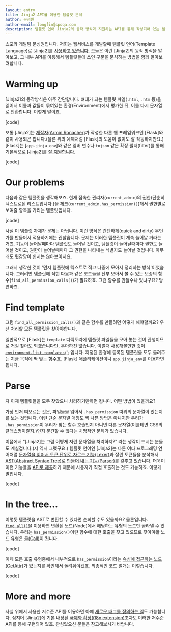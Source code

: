 ```yaml
---
layout: entry
title: Jinja2 API를 이용한 템플릿 분석
author: 문성원
author-email: longfin@spoqa.com
description: 템플릿 언어 Jinja2의 동작 방식과 지원하는 API를 통해 작성되어 있는 템플릿들의 구문을 분석하는 방법을 알아봅니다.
---
```


스포카 개발팀 문성원입니다. 저희는 웹서비스를 개발할때 템플릿 언어(Template Language)로 [Jinja2]를 [사용하고 있습니다](). 오늘은 이런 [Jinja2]의 동작 방식을 알아보고, 그 내부 API를 이용해서 템플릿들에 쓰인 구문을 분석하는 방법을 함께 알아보려합니다.

# Warming up

[Jinja2]의 동작방식은 아주 간단합니다. 뼈대가 되는 템플릿 파일(<code>.html</code>, <code>.htm</code> 등)을 읽어서 이름과 값들이 묶여있는 환경(Environment)에서 평가한 뒤, 이를 다시 문자열로 반환합니다. 이렇게 말이죠.

[code]

보통 [Jinja2]는 [제작자(Armin Ronacher)]()가 작성한 다른 웹 프레임워크인 [Flask]와 같이 사용되곤 합니다.(물론 위의 예제처럼 [Flask]의 도움이 없이도 잘 작동하지만요.) [Flask]는 [<code>app.jinja_env</code>]와 같은 멤버 변수나 <code>tojson</code> 같은 확장 필터(filter)를 통해 기본적으로 [Jinja2]를 [잘 지원합니다.](http://flask.pocoo.org/docs/templating/) 

[code]

# Our problems

다음과 같은 템플릿을 생각해보죠. 현재 접속한 관리자(<code>current_admin</code>)의 권한(단순히 텍스트로된 리스트입니다.)을 체크(<code>current\_admin.has\_permission()</code>)해서 권한별로 보여줄 항목을 가리는 템플릿입니다.

[code]

사실 이 템플릿 자체가 문제는 아닙니다. 이런 방식은 간단하게(quick and dirty) 무언가를 만들어서 적용하기에는 괜찮습니다. 문제는 이러한 템플릿이 계속 늘어날 거라는 거죠. 기능이 늘어날때마다 템플릿도 늘어날 것이고, 템플릿이 늘어날때마다 권한도 늘어날 것이고, 권한이 늘어날때마다 그 권한을 나타내는 식별자도 늘어날 것입니다. 아무래도 뒷감당이 쉽지는 않아보이지요. 

그래서 생각한 것이 '먼저 템플릿에 텍스트로 적고 나중에 모아서 정리하는 방식'이었습니다. 그러려면 템플릿에 적힌 다음과 같은 코드들을 전부 모아서 볼 수 있는 모종의 함수(<code>find\_all\_permission_calls()</code>)가 필요하죠. 그런 함수를 만들수나 있냐구요? 당연하죠.

# Find template

그럼 <code>find\_all\_permission_calls()</code>과 같은 함수를 만들려면 어떻게 해야할까요? 우선 처리할 모든 템플릿을 찾아야합니다. 

일반적으로 [Flask]는 <code>template</code> 디렉토리에 템플릿 파일들을 모아 놓는 것이 관행이므로 거길 찾아도 되겠습니다만, 우아하진 않습니다. 이럴때 사용해볼만한 것이 [<code>environment.list_templates()</code>](http://jinja.pocoo.org/docs/api/#jinja2.Environment.list_templates) 입니다. 지정된 환경에 등록된 템플릿을 모두 돌려주는 지금 목적에 딱 맞는 함수죠. [Flask] 애플리케이션이니 <code>app.jinja_env</code>를 이용하면 됩니다.

# Parse

 자 이제 템플릿들을 모두 찾았으니 처리하기만하면 됩니다. 어떤 방법이 있을까요?
 
 가장 먼저 떠오르는 것은, 파일들을 읽어서 <code>.has\_permission</code> 따위의 문자열이 있는지를 보는 것입니다. 이런 단순 문자열 매칭도 썩 나쁜 방법은 아니지만 우리가 <code>.has\_permission</code>이 우리가 찾는 함수 호출인지 아니면 다른 문자열(이를테면 CSS의 클래스명이랄지.)인지 분간할 수 없다는 치명적인 문제가 있습니다. 
 
이쯤에서 "[Jinja2]는 그럼 어떻게 저런 문자열을 처리하지?" 라는 생각이 드시는 분들도 계실겁니다.(저 역시 그랬구요.) 템플릿 언어인 [Jinja2]는 다른 여타 프로그래밍 언어처럼 [문자열을 읽어서 토큰 단위로 자르는 기능(Lexer)](http://en.wikipedia.org/wiki/Lexical_analysis)과 잘린 토큰들을 분석해서 [AST(Abstract Syntax Tree)]()로 [만들어 내는 기능(Parser)](http://en.wikipedia.org/wiki/Parser)를 갖추고 있습니다. 더욱이 이런 기능들을 [API로 제공](http://jinja.pocoo.org/docs/api/#low-level-api)하기 때문에 사용자가 직접 호출하는 것도 가능하죠. 이렇게 말입니다.

[code]


# In the tree...

이렇듯 템플릿을 AST로 변환할 수 있다면 순회할 수도 있을까요? 물론입니다. [<code>find_all()</code>](http://jinja.pocoo.org/docs/extensions/#jinja2.nodes.Node.find_all)을 이용하면 변환된 노드(Node)에서 해당하는 유형의 노드만 골라낼 수 있습니다. 우리는 <code>has_permission()</code>이란 함수에 대한 호출을 찾고 있으므로 찾아야할 노드 유형은 [콜(Call)](http://jinja.pocoo.org/docs/extensions/#jinja2.nodes.Call)이 됩니다. 

[code]

이제 모든 호출 유형중에서 내부적으로 <code>has_permission</code>이라는 [속성에 접근하는 노드(GetAttr)](http://jinja.pocoo.org/docs/extensions/#jinja2.nodes.Getattr)가 있는지를 확인해서 돌려줘야겠죠. 최종적인 코드 얼개는 이렇습니다.

[code]

# More and more

사실 위에서 사용한 저수준 API를 이용하면 아예 [새로운 태그를 정의하는 일](http://jinja.pocoo.org/docs/extensions/#module-jinja2.ext)도 가능합니다. 심지어 [Jinja2]에 기본 내장된 [국제화 확장(i18n extension)](https://github.com/mitsuhiko/jinja2/blob/master/jinja2/ext.py#L153)조차도 이러한 저수준 API를 통해 구현되어 있죠. 관심있으신 분들은 참고해보시기 바랍니다.

